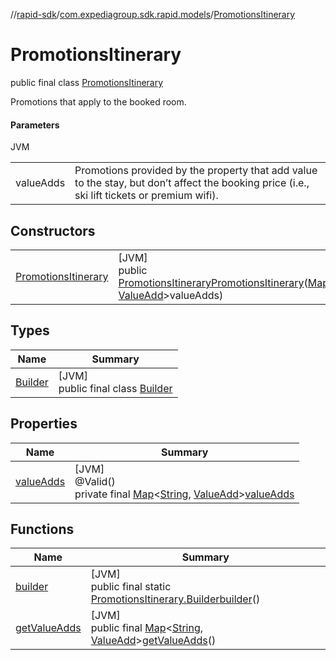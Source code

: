 //[rapid-sdk](../../../index.md)/[com.expediagroup.sdk.rapid.models](../index.md)/[PromotionsItinerary](index.md)

# PromotionsItinerary

public final class [PromotionsItinerary](index.md)

Promotions that apply to the booked room.

#### Parameters

JVM

| | |
|---|---|
| valueAdds | Promotions provided by the property that add value to the stay, but don’t affect the booking price (i.e., ski lift tickets or premium wifi). |

## Constructors

| | |
|---|---|
| [PromotionsItinerary](-promotions-itinerary.md) | [JVM]<br>public [PromotionsItinerary](index.md)[PromotionsItinerary](-promotions-itinerary.md)([Map](https://docs.oracle.com/javase/8/docs/api/java/util/Map.html)&lt;[String](https://docs.oracle.com/javase/8/docs/api/java/lang/String.html), [ValueAdd](../-value-add/index.md)&gt;valueAdds) |

## Types

| Name | Summary |
|---|---|
| [Builder](-builder/index.md) | [JVM]<br>public final class [Builder](-builder/index.md) |

## Properties

| Name | Summary |
|---|---|
| [valueAdds](index.md#413564151%2FProperties%2F700308213) | [JVM]<br>@Valid()<br>private final [Map](https://docs.oracle.com/javase/8/docs/api/java/util/Map.html)&lt;[String](https://docs.oracle.com/javase/8/docs/api/java/lang/String.html), [ValueAdd](../-value-add/index.md)&gt;[valueAdds](index.md#413564151%2FProperties%2F700308213) |

## Functions

| Name | Summary |
|---|---|
| [builder](builder.md) | [JVM]<br>public final static [PromotionsItinerary.Builder](-builder/index.md)[builder](builder.md)() |
| [getValueAdds](get-value-adds.md) | [JVM]<br>public final [Map](https://docs.oracle.com/javase/8/docs/api/java/util/Map.html)&lt;[String](https://docs.oracle.com/javase/8/docs/api/java/lang/String.html), [ValueAdd](../-value-add/index.md)&gt;[getValueAdds](get-value-adds.md)() |
